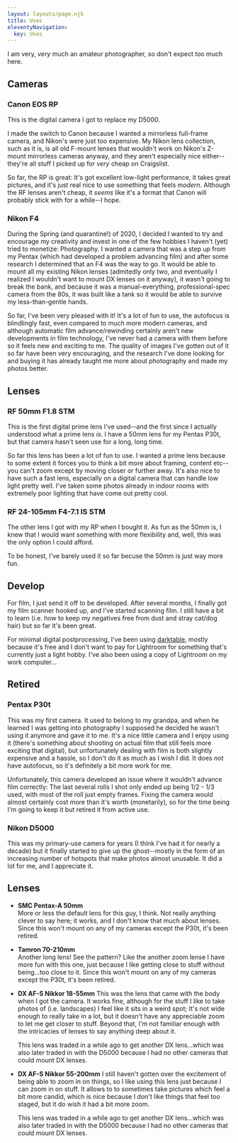 ```yaml
---
layout: layouts/page.njk
title: Uses
eleventyNavigation:
  key: Uses
---
```


I am very, _very_ much an amateur photographer, so don't expect too much here.

## Cameras

### Canon EOS RP

This is the digital camera I got to replace my D5000.

I made the switch to Canon because I wanted a mirrorless full-frame camera, and Nikon's were just too expensive.
My Nikon lens collection, such as it is, is all old F-mount lenses that wouldn't work on Nikon's Z-mount mirrorless cameras anyway, and they aren't especially nice either--they're all stuff I picked up for _very_ cheap on Craigslist.

So far, the RP is great:
It's got excellent low-light performance, it takes great pictures, and it's just real nice to use something that feels _modern_.
Although the RF lenses aren't cheap, it _seems_ like it's a format that Canon will probably stick with for a while--I hope.

### Nikon F4

During the Spring (and quarantine!) of 2020, I decided I wanted to try and encourage my creativity and invest in one of the few hobbies I haven't (yet) tried to monetize: Photography.
I wanted a camera that was a step up from my Pentax 
(which had developed a problem advancing film)
and after some research I determined that an F4 was the way to go.
It would be able to mount all my existing Nikon lenses 
(admitedly only two, and eventually I realized I wouldn't want to mount DX lenses on it anyway),
it wasn't going to break the bank, and because it was a manual-everything, professional-spec camera from the 80s, it was built like a tank so it would be able to survive my less-than-gentle hands.

So far, I've been very pleased with it!
It's a lot of fun to use, the autofocus is blindlingly fast, even compared to much more modern cameras, and although automatic film advance/rewinding certainly aren't new developments in film technology, I've never had a camera with them before so it feels new and exciting to me. 
The quality of images I've gotten out of it so far have been very encouraging, and the research I've done looking for and buying it has already taught me more about photography and made my photos better.

## Lenses

### RF 50mm F1.8 STM

This is the first digital prime lens I've used--and the first since I actually understood what a prime lens _is_.
I have a 50mm lens for my Pentax P30t, but that camera hasn't seen use for a long, long time.

So far this lens has been a lot of fun to use.
I wanted a prime lens because to some extent it forces you to think a bit more about framing, content etc--you can't zoom except by moving closer or further away.
It's also nice to have such a fast lens, especially on a digital camera that can handle low light pretty well.
I've taken some photos already in indoor rooms with extremely poor lighting that have come out pretty cool.

### RF 24-105mm F4-7.1 IS STM

The other lens I got with my RP when I bought it.
As fun as the 50mm is, I knew that I would want something with more flexibility and, well, this was the only option I could afford.

To be honest, I've barely used it so far becuse the 50mm is just way more fun.

## Develop

For film, I just send it off to be developed.
After several months, I finally got my film scanner hooked up, and I've started scanning film.
I still have a bit to learn
(i.e. how to keep my negatives free from dust and stray cat/dog hair)
but so far it's been great.

For minimal digital postprocessing, I've been using [darktable](https://www.darktable.org/), mostly because it's free and I don't want to pay for Lightroom for something that's currently just a light hobby. I've also been using a copy of Lightroom on my work computer...
    
## Retired

### Pentax P30t

This was my first camera.
It used to belong to my grandpa, and when he learned I was getting into photography I supposed he decided he wasn't using it anymore and gave it to me.
It's a nice little camera and I enjoy using it (there's something about shooting on actual film that still feels more exciting that digital), but unfortunately dealing with film is both slightly expensive and a hassle, so I don't do it as much as I wish I did.
It does _not_ have autofocus, so it's definitely a bit more work for me.

Unfortunately, this camera developed an issue where it wouldn't advance film correctly: 
The last several rolls I shot only ended up being 1/2 - 1/3 used, with most of the roll just empty frames.
Fixing the camera would almost certainly cost more than it's worth (monetarily), so for the time being I'm going to keep it but retired it from active use.

### Nikon D5000

This was my primary-use camera for years
(I think I've had it for nearly a decade)
but it finally started to give up the ghost--mostly in the form of an increasing number of hotspots that make photos almost unusable.
It did a lot for me, and I appreciate it.

## Lenses

 - **SMC Pentax-A 50mm**  
    More or less the default lens for this guy, I think.
    Not really anything clever to say here; it works, and I don't know that much about lenses.
    Since this won't mount on any of my cameras except the P30t, it's been retired.

 - **Tamron 70-210mm**  
    Another long lens!
    See the pattern?
    Like the another zoom lense I have more fun with this one, just because I like getting close to stuff without being...too close to it.
    Since this won't mount on any of my cameras except the P30t, it's been retired.

- **DX AF-S Nikkor 18-55mm**
    This was the lens that came with the body when I got the camera.
    It works fine, although for the stuff I like to take photos of (i.e. landscapes) I feel like it sits in a weird spot;
    It's not wide enough to really take in a lot, but it doesn't have any appreciable zoom to let me get closer to stuff.
    Beyond that, I'm not familiar enough with the intricacies of lenses to say anything deep about it.
    
    This lens was traded in a while ago to get another DX lens...which was also later traded in with the D5000 because I had no other cameras that could mount DX lenses.

- **DX AF-S Nikkor 55-200mm**
    I still haven't gotten over the excitement of being able to zoom in on things, so I like using this lens just because I can zoom in on stuff.
    It allows to to sometimes take pictures which feel a bit more candid, which is nice because I don't like things that feel too staged, but it do wish it had a bit more zoom.

    This lens was traded in a while ago to get another DX lens...which was also later traded in with the D5000 because I had no other cameras that could mount DX lenses.
